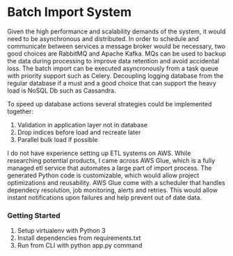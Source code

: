 #  Batch Import System

Given the high performance and scalability demands of the system, it would need to be asynchronous and distributed. In order to schedule and communicate between services a message broker would be necessary, two good choices are RabbitMQ and Apache Kafka. MQs can be used to backup the data during processing to improve data retention and avoid accidental loss. The batch import can be executed asyncronously from a task queue with priority support such as Celery. Decoupling logging database from the regular database if a must and a good choice that can support the heavy load is NoSQL Db such as Cassandra.

To speed up database actions several strategies could be implemented together:
1. Validation in application layer not in database
2. Drop indices before load and recreate later
3. Parallel bulk load if possible

I do not have experience setting up ETL systems on AWS. While researching potential products, I came across AWS Glue, which is a fully managed etl service that automates a large part of import process. The generated Python code is customizable, which would allow project optimizations and reusability. AWS Glue come with a scheduler that handles dependecy resolution, job monitoring, alerts and retries. This would allow instant notifications upon failures and help prevent out of date data. 

### Getting Started

1. Setup virtualenv with Python 3
2. Install dependencies from requirements.txt
3. Run from CLI with python app.py command
